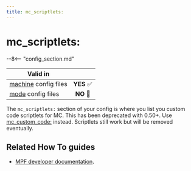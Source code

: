```yaml
---
title: mc_scriptlets:
---
```


# mc_scriptlets:


--8<-- "config_section.md"

| Valid in | |
|-----|:----:|
|[machine](instructions/machine_config.md) config files |**YES** :white_check_mark:|
|[mode](instructions/mode_config.md) config files|**NO** :no_entry_sign:|

The `mc_scriptlets:` section of your config is where you list you custom
code scriptlets for MC. This has been deprecated with 0.50+. Use
[mc_custom_code:](mc_custom_code.md) instead. Scriptlets still
work but will be removed eventually.

## Related How To guides

* [MPF developer
    documentation](http://developer.missionpinball.org/en/dev/code/machine_code.html).
